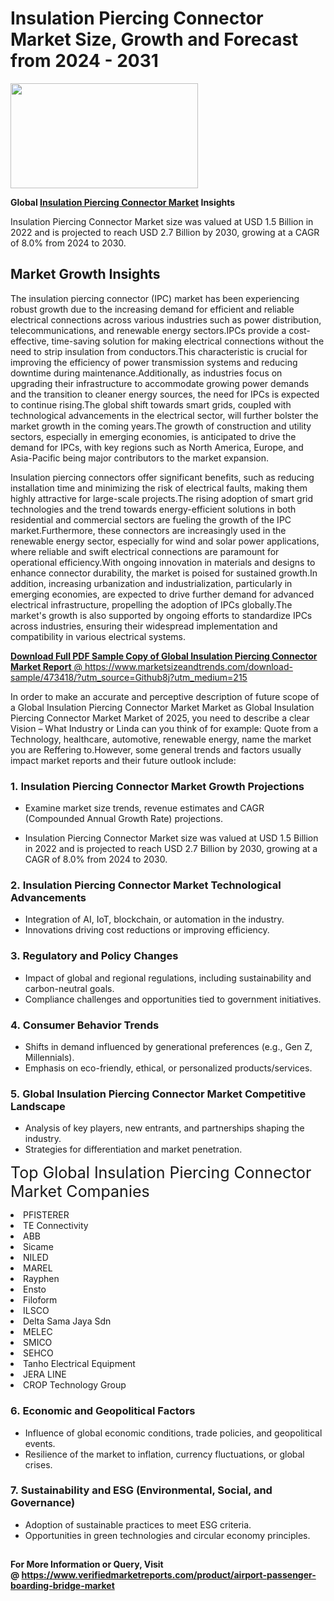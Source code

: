 <H1>Insulation Piercing Connector Market Size, Growth and Forecast from 2024 - 2031</H1><img class="aligncenter size-medium wp-image-584254" src="https://thirdeyenews.in/wp-content/uploads/2024/09/Global-Market-Research-300x168.jpeg" alt="" width="300" height="168" /><p><strong>Global&nbsp;<a href="https://www.marketsizeandtrends.com/download-sample/473418/?utm_source=Github8j?utm_medium=215">Insulation Piercing Connector Market</a> Insights</strong></p><p>Insulation Piercing Connector Market size was valued at USD 1.5 Billion in 2022 and is projected to reach USD 2.7 Billion by 2030, growing at a CAGR of 8.0% from 2024 to 2030.</p><p><h2>Market Growth Insights</h2> <p>The insulation piercing connector (IPC) market has been experiencing robust growth due to the increasing demand for efficient and reliable electrical connections across various industries such as power distribution, telecommunications, and renewable energy sectors.IPCs provide a cost-effective, time-saving solution for making electrical connections without the need to strip insulation from conductors.This characteristic is crucial for improving the efficiency of power transmission systems and reducing downtime during maintenance.Additionally, as industries focus on upgrading their infrastructure to accommodate growing power demands and the transition to cleaner energy sources, the need for IPCs is expected to continue rising.The global shift towards smart grids, coupled with technological advancements in the electrical sector, will further bolster the market growth in the coming years.The growth of construction and utility sectors, especially in emerging economies, is anticipated to drive the demand for IPCs, with key regions such as North America, Europe, and Asia-Pacific being major contributors to the market expansion.</p> <p><a href="#"></a></p> <p>Insulation piercing connectors offer significant benefits, such as reducing installation time and minimizing the risk of electrical faults, making them highly attractive for large-scale projects.The rising adoption of smart grid technologies and the trend towards energy-efficient solutions in both residential and commercial sectors are fueling the growth of the IPC market.Furthermore, these connectors are increasingly used in the renewable energy sector, especially for wind and solar power applications, where reliable and swift electrical connections are paramount for operational efficiency.With ongoing innovation in materials and designs to enhance connector durability, the market is poised for sustained growth.In addition, increasing urbanization and industrialization, particularly in emerging economies, are expected to drive further demand for advanced electrical infrastructure, propelling the adoption of IPCs globally.The market's growth is also supported by ongoing efforts to standardize IPCs across industries, ensuring their widespread implementation and compatibility in various electrical systems.</p> <p><a href="#"></p><p><span class=""><strong>Download Full PDF Sample Copy of Global Insulation Piercing Connector Market Report</strong> @ <a href="https://www.marketsizeandtrends.com/download-sample/473418/?utm_source=Github8j?utm_medium=215" target="_blank">https://www.marketsizeandtrends.com/download-sample/473418/?utm_source=Github8j?utm_medium=215</a></span></p><p>In order to make an accurate and perceptive description of future scope of a Global&nbsp;Insulation Piercing Connector Market Market as Global&nbsp;Insulation Piercing Connector Market Market of 2025, you need to describe a clear Vision &ndash; What Industry or Linda can you think of for example: Quote from a Technology, healthcare, automotive, renewable energy, name the market you are Reffering to.However, some general trends and factors usually impact market reports and their future outlook include:</p><h3>1.&nbsp;<strong>Insulation Piercing Connector Market Growth Projections</strong></h3><ul><li>Examine market size trends, revenue estimates and CAGR (Compounded Annual Growth Rate) projections.</li><li><p>Insulation Piercing Connector Market size was valued at USD 1.5 Billion in 2022 and is projected to reach USD 2.7 Billion by 2030, growing at a CAGR of 8.0% from 2024 to 2030.</p></li></ul><h3>2.&nbsp;<strong>Insulation Piercing Connector Market Technological Advancements</strong></h3><ul><li>Integration of AI, IoT, blockchain, or automation in the industry.</li><li>Innovations driving cost reductions or improving efficiency.</li></ul><h3>3.&nbsp;<strong>Regulatory and Policy Changes</strong></h3><ul><li>Impact of global and regional regulations, including sustainability and carbon-neutral goals.</li><li>Compliance challenges and opportunities tied to government initiatives.</li></ul><h3>4.&nbsp;<strong>Consumer Behavior Trends</strong></h3><ul><li>Shifts in demand influenced by generational preferences (e.g., Gen Z, Millennials).</li><li>Emphasis on eco-friendly, ethical, or personalized products/services.</li></ul><h3>5.&nbsp;<strong>Global Insulation Piercing Connector Market Competitive Landscape</strong></h3><ul><li>Analysis of key players, new entrants, and partnerships shaping the industry.</li><li>Strategies for differentiation and market penetration.</li></ul><p data-pm-slice="1 1 []"><span style="color: inherit; font-family: inherit; font-size: 25px;">Top Global Insulation Piercing Connector Market Companies</span></p><div class="" data-test-id=""><p><li>PFISTERER</li><li> TE Connectivity</li><li> ABB</li><li> Sicame</li><li> NILED</li><li> MAREL</li><li> Rayphen</li><li> Ensto</li><li> Filoform</li><li> ILSCO</li><li> Delta Sama Jaya Sdn</li><li> MELEC</li><li> SMICO</li><li> SEHCO</li><li> Tanho Electrical Equipment</li><li> JERA LINE</li><li> CROP Technology Group</li></p></div><h3>6.&nbsp;<strong>Economic and Geopolitical Factors</strong></h3><ul><li>Influence of global economic conditions, trade policies, and geopolitical events.</li><li>Resilience of the market to inflation, currency fluctuations, or global crises.</li></ul><h3>7.&nbsp;<strong>Sustainability and ESG (Environmental, Social, and Governance)</strong></h3><ul><li>Adoption of sustainable practices to meet ESG criteria.</li><li>Opportunities in green technologies and circular economy principles.</li></ul><h2><strong style="font-size: 14px;">For More Information or Query, Visit @&nbsp;</strong><a style="background-color: #ffffff; font-size: 14px;" href="https://www.marketsizeandtrends.com/report/insulation-piercing-connector-market/" target="_blank">https://www.verifiedmarketreports.com/product/airport-passenger-boarding-bridge-market</a></h2>
